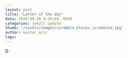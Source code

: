 ```yaml
---
layout: post
title: "Letter of the day"
date: 2020-09-29 9:20:69 -0500
categories: jekyll update
thumb: "/assets/images/scrabble_blocks_scrambled.jpg"
author: mister_mjir
tags:
---
```

D
